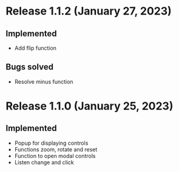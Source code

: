 # Release 1.1.2 (January 27, 2023)

## Implemented
- Add flip function

## Bugs solved
- Resolve minus function

# Release 1.1.0 (January 25, 2023)

## Implemented
- Popup for displaying controls
- Functions zoom, rotate and reset
- Function to open modal controls
- Listen change and click

